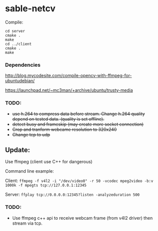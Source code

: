 # sable-netcv

Compile:
```
cd server
cmake .
make
cd ../client
cmake .
make
```

### Dependencies

http://blog.mycodesite.com/compile-opencv-with-ffmpeg-for-ubuntudebian/

https://launchpad.net/~mc3man/+archive/ubuntu/trusty-media

### TODO:
* ~~use h.264 to compress data before stream. Change h.264 quality depend on tested data. (quality is set offline).~~
* ~~detect busy and frameskip (may create more socket connection)~~
* ~~Crop and tranform webcame resolution to 320x240~~
* ~~Change tcp to udp~~

 
## Update:
Use ffmpeg (client use C++ for dangerous)

Command line example:

Client:
```ffmpeg -f v4l2 -i "/dev/video0" -r 50 -vcodec mpeg2video -b:v 1000k -f mpegts tcp://127.0.0.1:12345```

Server:
```ffplay tcp://0.0.0.0:12345?listen -analyzeduration 500```

### TODO:
* Use ffmpeg c++ api to receive webcam frame (from v4l2 driver) then stream via tcp.
